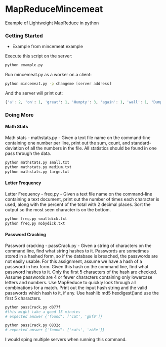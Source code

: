 # MapReduceMincemeat
Example of Lightweight MapReduce in python


### Getting Started
* Example from mincemeat example


Execute this script on the server:

```bash
python example.py
```

Run mincemeat.py as a worker on a client:

```bash
python mincemeat.py -p changeme [server address]
```
And the server will print out:

```python
{'a': 2, 'on': 1, 'great': 1, 'Humpty': 3, 'again': 1, 'wall': 1, 'Dumpty': 2, 'men': 1, 'had': 1, 'all': 1, 'together': 1, "King's": 2, 'horses': 1, 'All': 1, "Couldn't": 1, 'fall': 1, 'and': 1, 'the': 2, 'put': 1, 'sat': 1}
```

### Doing More

#### Math Stats
Math stats - mathstats.py -  Given a text file name on the command-line containing one number per line, print out the sum, count, and standard-deviation of all the numbers in the file.  All statistics should be found in one pass through the data.

```bash
python mathstats.py small.txt
python mathstats.py medium.txt
python mathstats.py large.txt
```


#### Letter Frequency
Letter Frequency - freq.py - Given a text file name on the command-line containing a text document, print out the number of times each character is used, along with the percent of the total with 2 decimal places.  Sort the output so the most seen character is on the bottom.

```bash
python freq.py smalldick.txt
python freq.py mobydick.txt
```


#### Password Cracking
Password cracking - passCrack.py - Given a string of characters on the command line, find what string hashes to it.  Passwords are sometimes stored in a hashed form, so if the database is breached, the passwords are not easily usable. For this assignment, assume we have a hash of a password in hex form.  Given this hash on the command line, find what password hashes to it.  Only the first 5 characters of the hash are checked.  Assume passwords are 4 or fewer characters containing only lowercase letters and numbers.  Use MapReduce to quickly look through all combinations for a match.  Print out the input hash string and the valid passwords which hash to it, if any.  Use hashlib md5 hexdigest()and use the first 5 characters.

```bash
python passCrack.py d077f
#this might take a good 15 minutes
# expected answer {'found': ['cat', 'gkf9']}

python passCrack.py 0832c
# expected answer {'found': ['cats', 'zb8e']}
```

I would sping multiple servers when running this command. 


